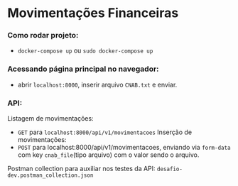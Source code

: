 # Movimentações Financeiras

### Como rodar projeto:
 - `docker-compose up` ou `sudo docker-compose up`

### Acessando página principal no navegador:
- abrir `localhost:8000`, inserir arquivo `CNAB.txt` e enviar.

### API:
Listagem de movimentações:
  - `GET` para `localhost:8000/api/v1/movimentacoes`
Inserção de movimentações:
  - `POST` para localhost:8000/api/v1/movimentacoes, enviando via `form-data` com key `cnab_file`(tipo arquivo) com o valor sendo o arquivo.

Postman collection para auxiliar nos testes da API: `desafio-dev.postman_collection.json`
